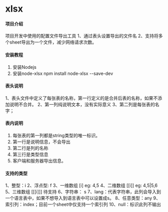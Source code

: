 # xlsx

#### 项目介绍
项目开发中使用的配置文件导出工具
1、通过表头设置导出的文件名
2、支持将多个sheet导出为一个文件，减少网络请求次数。

#### 安装教程

1. 安装Nodejs
2. 安装node-xlsx
npm install node-xlsx --save-dev 


#### 表头说明
1、表头文件中定义了每张表的名称，第一行定义的是合并后表的名称，如果不添加说明不合并。
2、第一列纯说明文本，没有实际意义
3、第二列是每张表的名字；

#### 表内说明
1. 每张表的第一列都是string类型的唯一标识。
2. 第一行是说明信息，不会导出
3. 第二行是列的名称
4. 第三行是类型信息
5. 客户端和服务器导出信息。

#### 支持的类型
1、整型：i
2、浮点型: f 
3、一维数组 [i]  eg: 4,5
4、二维数组 [[i]] eg: 4,5|5,6
5、三维数组 [[[i]]]  待支持
6、字符串： s 
7、lang：代表字符串，此列会导入到一个语言表中，如果不想导入到语言表中可以设置成s。
8、任意类型：any
9、索引列：index；目前一个sheet中仅支持一个索引列
10、null：标识此列不输出

